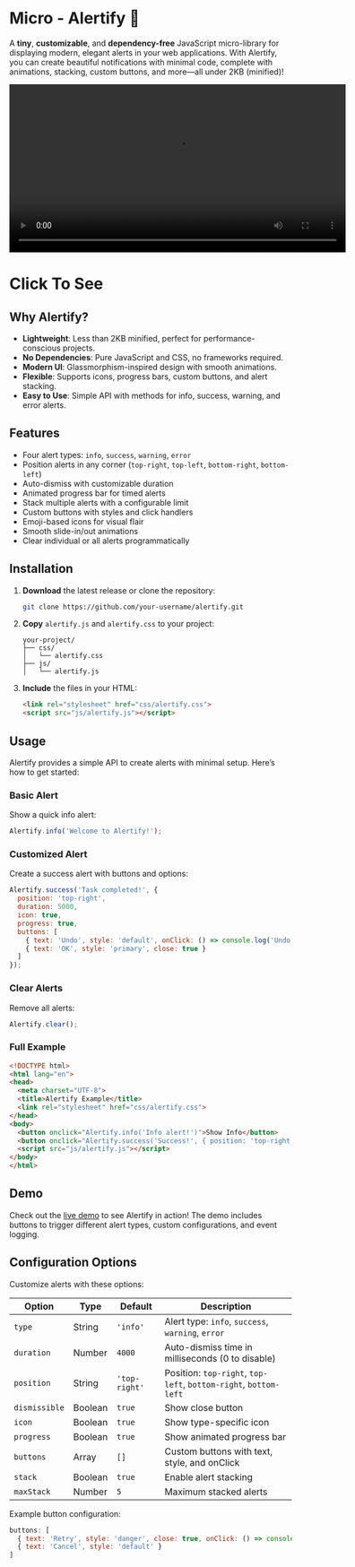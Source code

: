 
# Micro - Alertify 🚀

A **tiny**, **customizable**, and **dependency-free** JavaScript micro-library for displaying modern, elegant alerts in your web applications. With Alertify, you can create beautiful notifications with minimal code, complete with animations, stacking, custom buttons, and more—all under 2KB (minified)!

<p align="center">
  <video src="https://drive.google.com/file/d/1_kClkiXC3CfcRtieXbtBs778x9zRvE10/view?usp=drive_link" alt="Alertify Demo" width="600" />
</p>

<h1><a href="https://micro-alert.vercel.app/" style="text-color: red; text-decoration: none;">Click To See</a></h1>

## Why Alertify?

- **Lightweight**: Less than 2KB minified, perfect for performance-conscious projects.
- **No Dependencies**: Pure JavaScript and CSS, no frameworks required.
- **Modern UI**: Glassmorphism-inspired design with smooth animations.
- **Flexible**: Supports icons, progress bars, custom buttons, and alert stacking.
- **Easy to Use**: Simple API with methods for info, success, warning, and error alerts.

## Features

- Four alert types: `info`, `success`, `warning`, `error`
- Position alerts in any corner (`top-right`, `top-left`, `bottom-right`, `bottom-left`)
- Auto-dismiss with customizable duration
- Animated progress bar for timed alerts
- Stack multiple alerts with a configurable limit
- Custom buttons with styles and click handlers
- Emoji-based icons for visual flair
- Smooth slide-in/out animations
- Clear individual or all alerts programmatically

## Installation

1. **Download** the latest release or clone the repository:

   ```bash
   git clone https://github.com/your-username/alertify.git
   ```

2. **Copy** `alertify.js` and `alertify.css` to your project:

   ```
   your-project/
   ├── css/
   │   └── alertify.css
   ├── js/
   │   └── alertify.js
   ```

3. **Include** the files in your HTML:

   ```html
   <link rel="stylesheet" href="css/alertify.css">
   <script src="js/alertify.js"></script>
   ```

## Usage

Alertify provides a simple API to create alerts with minimal setup. Here’s how to get started:

### Basic Alert

Show a quick info alert:

```javascript
Alertify.info('Welcome to Alertify!');
```

### Customized Alert

Create a success alert with buttons and options:

```javascript
Alertify.success('Task completed!', {
  position: 'top-right',
  duration: 5000,
  icon: true,
  progress: true,
  buttons: [
    { text: 'Undo', style: 'default', onClick: () => console.log('Undo clicked') },
    { text: 'OK', style: 'primary', close: true }
  ]
});
```

### Clear Alerts

Remove all alerts:

```javascript
Alertify.clear();
```

### Full Example

```html
<!DOCTYPE html>
<html lang="en">
<head>
  <meta charset="UTF-8">
  <title>Alertify Example</title>
  <link rel="stylesheet" href="css/alertify.css">
</head>
<body>
  <button onclick="Alertify.info('Info alert!')">Show Info</button>
  <button onclick="Alertify.success('Success!', { position: 'top-right', duration: 3000 })">Show Success</button>
  <script src="js/alertify.js"></script>
</body>
</html>
```

## Demo

Check out the [live demo](https://your-username.github.io/alertify/demo.html) to see Alertify in action! The demo includes buttons to trigger different alert types, custom configurations, and event logging.

## Configuration Options

Customize alerts with these options:

| Option        | Type    | Default      | Description                              |
|---------------|---------|--------------|------------------------------------------|
| `type`        | String  | `'info'`     | Alert type: `info`, `success`, `warning`, `error` |
| `duration`    | Number  | `4000`       | Auto-dismiss time in milliseconds (0 to disable) |
| `position`    | String  | `'top-right'`| Position: `top-right`, `top-left`, `bottom-right`, `bottom-left` |
| `dismissible` | Boolean | `true`       | Show close button                        |
| `icon`        | Boolean | `true`       | Show type-specific icon                  |
| `progress`    | Boolean | `true`       | Show animated progress bar               |
| `buttons`     | Array   | `[]`         | Custom buttons with text, style, and onClick |
| `stack`       | Boolean | `true`       | Enable alert stacking                    |
| `maxStack`    | Number  | `5`          | Maximum stacked alerts                   |

Example button configuration:

```javascript
buttons: [
  { text: 'Retry', style: 'danger', close: true, onClick: () => console.log('Retrying...') },
  { text: 'Cancel', style: 'default' }
]
```

